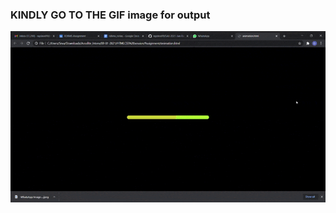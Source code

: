 
### KINDLY GO TO THE GIF image for output

![Alt text](./animation_gif.gif?raw=true "Progress Bar")

